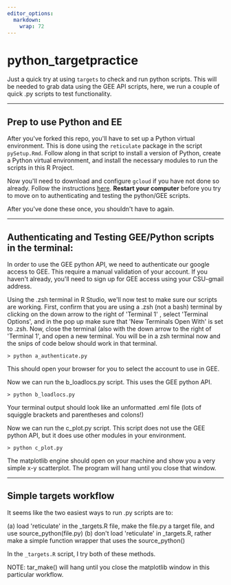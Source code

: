 ```yaml
---
editor_options: 
  markdown: 
    wrap: 72
---
```


# python_targetpractice

Just a quick try at using `targets` to check and run python scripts.
This will be needed to grab data using the GEE API scripts, here, we run
a couple of quick .py scripts to test functionality.

------------------------------------------------------------------------

## Prep to use Python and EE

After you've forked this repo, you'll have to set up a Python virtual
environment. This is done using the `reticulate` package in the script
`pySetup.Rmd`. Follow along in that script to install a version of
Python, create a Python virtual environment, and install the necessary
modules to run the scripts in this R Project.

Now you'll need to download and configure `gcloud` if you have not done
so already. Follow the instructions
[here](https://cloud.google.com/sdk/docs/install#installation_instructions).
**Restart your computer** before you try to move on to authenticating
and testing the python/GEE scripts.

After you've done these once, you shouldn't have to again.

------------------------------------------------------------------------

## Authenticating and Testing GEE/Python scripts in the terminal:

In order to use the GEE python API, we need to authenticate our google
access to GEE. This require a manual validation of your account. If you
haven't already, you'll need to sign up for GEE access using your
CSU-gmail address.

Using the .zsh terminal in R Studio, we'll now test to make sure our
scripts are working. First, confirm that you are using a .zsh (not a
bash) terminal by clicking on the down arrow to the right of 'Terminal
1' , select 'Terminal Options', and in the pop up make sure that 'New
Terminals Open With' is set to .zsh. Now, close the terminal (also with
the down arrow to the right of 'Terminal 1', and open a new terminal.
You will be in a zsh terminal now and the snips of code below should
work in that terminal.

`> python a_authenticate.py`

This should open your browser for you to select the account to use in
GEE.

Now we can run the b_loadlocs.py script. This uses the GEE python API.

`> python b_loadlocs.py`

Your terminal output should look like an unformatted .eml file (lots of
squiggle brackets and parentheses and colons!)

Now we can run the c_plot.py script. This script does not use the GEE
python API, but it does use other modules in your environment.

`> python c_plot.py`

The matplotlib engine should open on your machine and show you a very
simple x-y scatterplot. The program will hang until you close that
window.

------------------------------------------------------------------------

## Simple targets workflow

It seems like the two easiest ways to run .py scripts are to:

(a) load 'reticulate' in the \_targets.R file, make the file.py a target
    file, and use source_python(file.py)
(b) don't load 'reticulate' in \_targets.R, rather make a simple
    function wrapper that uses the source_python()

In the `_targets.R` script, I try both of these methods.

NOTE: tar_make() will hang until you close the matplotlib window in this
particular workflow.
